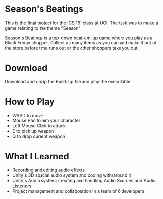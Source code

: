 # Season's Beatings
This is the final project for the ICS 161 class at UCI. The task was to make a game relating to the theme "Season"

Season's Beatings is a top-down beat-em-up game where you play as a Black Friday shopper. Collect as many items as you can and make it out of the store before time runs out or the other shoppers take you out.

# Download
Download and unzip the Build.zip file and play the executable

# How to Play
* WASD to move
* Mouse Pan to aim your character
* Left Mouse Click to attack
* E to pick up weapon
* Q to drop current weapon

# What I Learned
* Recording and editing audio effects
* Unity's 3D spacial audio system and coding with/around it
* Unity's Audio system; creating and handling Audio Sources and Audio Listeners
* Project management and collaboration in a team of 6 developers
